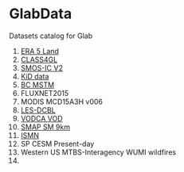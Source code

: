 # GlabData
Datasets catalog for Glab


1. [ERA 5 Land](data_cards/era5.md)
2. [CLASS4GL](data_cards/CLASS4GL.md)
3. [SMOS-IC V2](data_cards/SMOS-ICV2.md)
4. [KiD data](data_cards/kid_data.md)
5. [BC MSTM](data_cards/bc-mstm.md)
6. FLUXNET2015
7. MODIS MCD15A3H v006
8. [LES-DCBL](data_cards/les-dcbl.md)
9. [VODCA VOD](data_cards/vodca.md)
10. [SMAP SM 9km](data_cards/smap.md) 
11. [ISMN](data_cards/ismn.md)
12. SP CESM Present-day
13. Western US MTBS-Interagency WUMI wildfires
14. 

